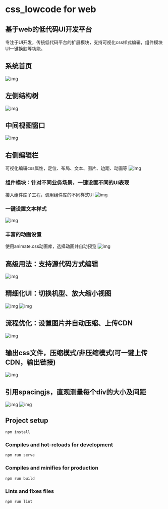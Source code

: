# css_lowcode for web

## 基于web的低代码UI开发平台
专注于UI开发，传统低代码平台的扩展模块，支持可视化css样式编辑，组件模块UI一键换肤等功能。

## 系统首页
![img](./demo/index.png)

## 左侧结构树
![img](./demo/structure.png)

## 中间视图窗口
![img](./demo/view.png)

## 右侧编辑栏
可视化编辑css属性，定位、布局、文本、图片、边距、动画等
![img](./demo/edit.png)

### 组件模块：针对不同业务场景，一键设置不同的UI表现
接入组件库子工程，调用组件库的不同样式UI
![img](./demo/component.png)

### 一键设置文本样式
![img](./demo/textAlign.png)

### 丰富的动画设置
使用animate.css动画库，选择动画并自动预览
![img](./demo/animate.png)

## 高级用法：支持源代码方式编辑
![img](./demo/source_edit.png)

## 精细化UI：切换机型、放大缩小视图
![img](./demo/phone-edit.png)
![img](./demo/phone-edit2.png)

## 流程优化：设置图片并自动压缩、上传CDN
![img](./demo/pictureSetting.png)

## 输出css文件，压缩模式/非压缩模式(可一键上传CDN，输出链接)
![img](./demo/download.png)

## 引用spacingjs，直观测量每个div的大小及间距
![img](./demo/spacing1.png)
![img](./demo/spacing2.png)


## Project setup
```
npm install
```

### Compiles and hot-reloads for development
```
npm run serve
```

### Compiles and minifies for production
```
npm run build
```

### Lints and fixes files
```
npm run lint
```